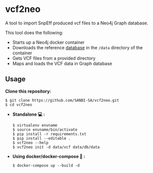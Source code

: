 # **vcf2neo**
A tool to import SnpEff produced vcf files to a Neo4j Graph database.

This tool does the following:
    
   * Starts up a Neo4j docker container
   * Downloads the reference [database](https://zenodo.org/record/252101#.WIHfgvF95hH) in the `/data` directory of the container
   * Gets VCF files from a provided directory 
   * Maps and loads the VCF data in Graph database
    

## Usage

**Clone this repository:**

```
$ git clone https://github.com/SANBI-SA/vcf2neo.git
$ cd vcf2neo
```

   * **Standalone :computer: :**
   
        ```
        $ virtualenv envname
        $ source envname/bin/activate
        $ pip install -r requirements.txt
        $ pip install --editable .
        $ vcf2neo --help
        $ vcf2neo init -d data/vcf data/db/data
        ```
   * **Using docker/docker-compose :whale: :**
      
      ```
      $ docker-compose up --build -d
      ```